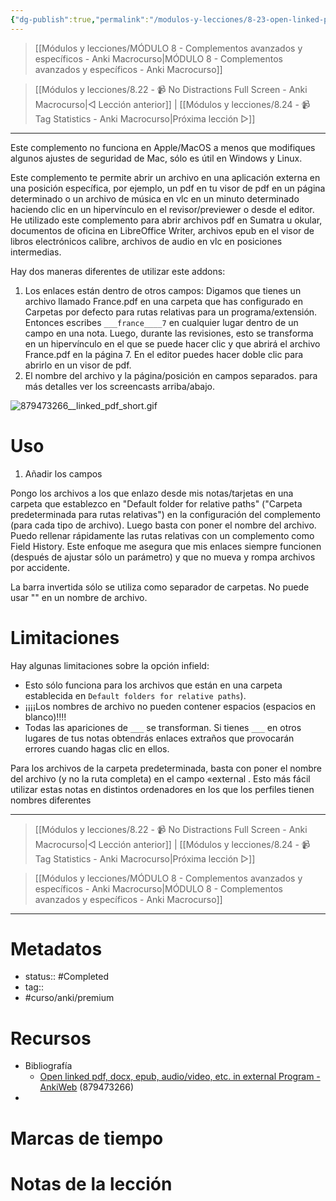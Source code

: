 ```yaml
---
{"dg-publish":true,"permalink":"/modulos-y-lecciones/8-23-open-linked-pdf-docx-epub-audiovideo-etc-in-external-program-win-linux-anki-macrocurso/","noteIcon":"","updated":"2024-05-21T22:13:58.420+02:00"}
---
```



> [[Módulos y lecciones/MÓDULO 8 - Complementos avanzados y específicos - Anki Macrocurso\|MÓDULO 8 - Complementos avanzados y específicos - Anki Macrocurso]]

> [[Módulos y lecciones/8.22 - 📹 No Distractions Full Screen - Anki Macrocurso\|◁ Lección anterior]] | [[Módulos y lecciones/8.24 - 📹 Tag Statistics - Anki Macrocurso\|Próxima lección ▷]]

---

Este complemento no funciona en Apple/MacOS a menos que modifiques algunos ajustes de seguridad de Mac, sólo es útil en Windows y Linux.

Este complemento te permite abrir un archivo en una aplicación externa en una posición específica, por ejemplo, un pdf en tu visor de pdf en un página determinado o un archivo de música en vlc en un minuto determinado haciendo clic en un hipervínculo en el revisor/previewer o desde el editor. He utilizado este complemento para abrir archivos pdf en Sumatra u okular, documentos de oficina en LibreOffice Writer, archivos epub en el visor de libros electrónicos calibre, archivos de audio en vlc en posiciones intermedias. 

Hay dos maneras diferentes de utilizar este addons:

1. Los enlaces están dentro de otros campos: Digamos que tienes un archivo llamado France.pdf en una carpeta que has configurado en Carpetas por defecto para rutas relativas para un programa/extensión. Entonces escribes ``___france____7`` en cualquier lugar dentro de un campo en una nota. Luego, durante las revisiones, esto se transforma en un hipervínculo en el que se puede hacer clic y que abrirá el archivo France.pdf en la página 7. En el editor puedes hacer doble clic para abrirlo en un visor de pdf.
2. El nombre del archivo y la página/posición en campos separados. para más detalles ver los screencasts arriba/abajo.

![879473266__linked_pdf_short.gif](/img/user/ANEXOS/879473266__linked_pdf_short.gif)

# Uso
1. Añadir los campos

Pongo los archivos a los que enlazo desde mis notas/tarjetas en una carpeta que establezco en "Default folder for relative paths" ("Carpeta predeterminada para rutas relativas") en la configuración del complemento (para cada tipo de archivo). Luego basta con poner el nombre del archivo. Puedo rellenar rápidamente las rutas relativas con un complemento como Field History. Este enfoque me asegura que mis enlaces siempre funcionen (después de ajustar sólo un parámetro) y que no mueva y rompa archivos por accidente.

La barra invertida sólo se utiliza como separador de carpetas. No puede usar "\" en un nombre de archivo.


# Limitaciones
Hay algunas limitaciones sobre la opción infield:

- Esto sólo funciona para los archivos que están en una carpeta establecida en `Default folders for relative paths`).
- ¡¡¡¡Los nombres de archivo no pueden contener espacios (espacios en blanco)!!!!
- Todas las apariciones de `___` se transforman. Si tienes `___` en otros lugares de tus notas obtendrás enlaces extraños que provocarán errores cuando hagas clic en ellos.

Para los archivos de la carpeta predeterminada, basta con
poner el nombre del archivo (y no la ruta completa)
en el campo «external . Esto
más fácil utilizar estas notas en distintos ordenadores
en los que los perfiles tienen nombres diferentes

---

> [[Módulos y lecciones/8.22 - 📹 No Distractions Full Screen - Anki Macrocurso\|◁ Lección anterior]] | [[Módulos y lecciones/8.24 - 📹 Tag Statistics - Anki Macrocurso\|Próxima lección ▷]]

> [[Módulos y lecciones/MÓDULO 8 - Complementos avanzados y específicos - Anki Macrocurso\|MÓDULO 8 - Complementos avanzados y específicos - Anki Macrocurso]]

---
# Metadatos
- status:: #Completed 
- tag:: 
- #curso/anki/premium

# Recursos
- Bibliografía
	- [Open linked pdf, docx, epub, audio/video, etc. in external Program - AnkiWeb](https://ankiweb.net/shared/info/879473266) (879473266)
- 

# Marcas de tiempo


# Notas de la lección
